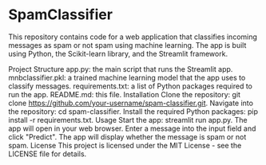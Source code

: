 # SpamClassifier
This repository contains code for a web application that classifies incoming messages as spam or not spam using machine learning. The app is built using Python, the Scikit-learn library, and the Streamlit framework.

Project Structure
app.py: the main script that runs the Streamlit app.
mnbclassifier.pkl: a trained machine learning model that the app uses to classify messages.
requirements.txt: a list of Python packages required to run the app.
README.md: this file.
Installation
Clone the repository: git clone https://github.com/your-username/spam-classifier.git.
Navigate into the repository: cd spam-classifier.
Install the required Python packages: pip install -r requirements.txt.
Usage
Start the app: streamlit run app.py.
The app will open in your web browser. Enter a message into the input field and click "Predict".
The app will display whether the message is spam or not spam.
License
This project is licensed under the MIT License - see the LICENSE file for details.
